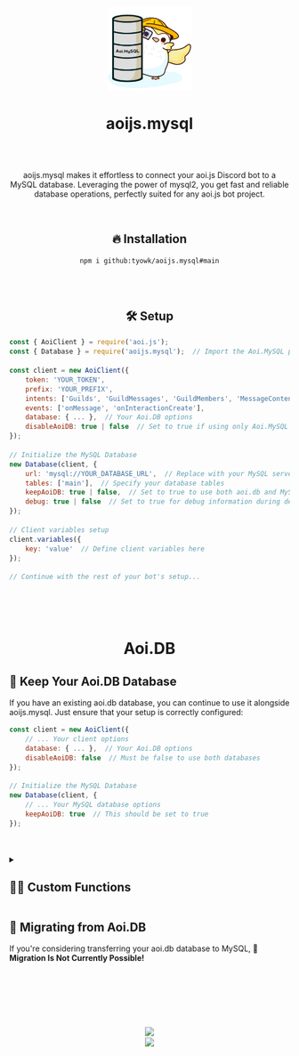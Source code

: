 <div align="center">
  <img src="https://raw.githubusercontent.com/tyowk/aoi.mysql/refs/heads/main/.github/uwu.png" width="150">
  <h1>aoijs.mysql</h1>
  <br>
  <br>
  <p>aoijs.mysql makes it effortless to connect your aoi.js Discord bot to a MySQL database. Leveraging the power of mysql2, you get fast and reliable database operations, perfectly suited for any aoi.js bot project.</p>
  <br>
  <h2>🔥  Installation</h2>

```bash
npm i github:tyowk/aoijs.mysql#main
```
<br>
<br>
</div>
<h2 align="center">🛠️  Setup</h2>

```javascript
const { AoiClient } = require('aoi.js');
const { Database } = require('aoijs.mysql');  // Import the Aoi.MySQL package

const client = new AoiClient({
    token: 'YOUR_TOKEN',
    prefix: 'YOUR_PREFIX',
    intents: ['Guilds', 'GuildMessages', 'GuildMembers', 'MessageContent'],
    events: ['onMessage', 'onInteractionCreate'],
    database: { ... },  // Your Aoi.DB options
    disableAoiDB: true | false  // Set to true if using only Aoi.MySQL
});

// Initialize the MySQL Database
new Database(client, {
    url: 'mysql://YOUR_DATABASE_URL',  // Replace with your MySQL server URI
    tables: ['main'],  // Specify your database tables
    keepAoiDB: true | false,  // Set to true to use both aoi.db and MySQL
    debug: true | false  // Set to true for debug information during development
});

// Client variables setup
client.variables({
    key: 'value'  // Define client variables here
});

// Continue with the rest of your bot's setup...
```
<br>
<br>
<br>
<h1 align="center">Aoi.DB</h1>

## 📁  Keep Your Aoi.DB Database
If you have an existing aoi.db database, you can continue to use it alongside aoijs.mysql. Just ensure that your setup is correctly configured:

```javascript
const client = new AoiClient({
    // ... Your client options
    database: { ... },  // Your Aoi.DB options
    disableAoiDB: false  // Must be false to use both databases
});

// Initialize the MySQL Database
new Database(client, {
    // ... Your MySQL database options
    keepAoiDB: true  // This should be set to true
});
```
<br>
<br>

<details>
<summary><h2>💪🏻  Custom Functions</h2></summary>
<br>
  
These 36 custom functions works like a normal existing functions *( only the name and inside the functions are different )* 

And these functions can only work if you set `keepAoiDB` to true<br><br>
```
$mysqlAdvanceCooldown
$mysqlChannelCooldown
$mysqlCloseTicket
$mysqlCooldown
$mysqlCreateTemporaryVar
$mysqlDatabasePing
$mysqlDeleteVar
$mysqlGetChannelVar
$mysqlGetCooldownTime
$mysqlGetGlobalUserVar
$mysqlGetGuildVar
$mysqlGetLeaderboardInfo
$mysqlGetMessageVar
$mysqlGetTimeout
$mysqlGetUserVar
$mysqlGetVar
$mysqlGlobalCooldown
$mysqlGlobalUserLeaderBoard
$mysqlGuildCooldown
$mysqlGuildLeaderBoard
$mysqlIsTicket
$mysqlIsVariableExist
$mysqlNewTicket
$mysqlRawLeaderboard
$mysqlResetGlobalUserVar
$mysqlResetGuildVar
$mysqlResetUserVar
$mysqlSetChannelVar
$mysqlSetGlobalUserVar
$mysqlSetGuildVar
$mysqlSetMessageVar
$mysqlSetUserVar
$mysqlSetVar
$mysqlStopTimeout
$mysqlTimeoutList
$mysqlUserLeaderBoard
```
</details>

## 📂  Migrating from Aoi.DB
If you're considering transferring your aoi.db database to MySQL, **🚫 Migration Is Not Currently Possible!**
<div align="center">
<br>
<br>
<br>
<br>
<br>
<br>
  <img src="https://aoi.js.org/_astro/icon_new.C4KTn9Lv_Z232q1W.webp" width="100">
  <br>
  <a href="https://aoi.js.org/invite">
    <img src="https://img.shields.io/discord/773352845738115102?logo=discord&logoColor=white&color=3182b0&style=for-the-badge">
  </a>
</div>
